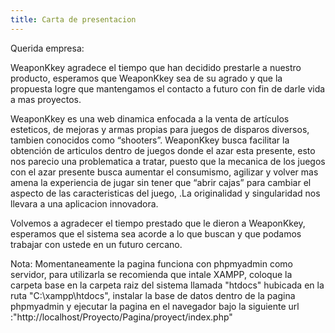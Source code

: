 ```yaml
---
title: Carta de presentacion
---
```

Querida empresa: 

WeaponKkey agradece el tiempo que han decidido prestarle a nuestro producto, esperamos que WeaponKkey sea de su agrado y que la propuesta logre que mantengamos el contacto a futuro con fin de darle vida a mas proyectos.

WeaponKkey es una web dinamica enfocada a la venta de artículos esteticos, de mejoras y armas propias para juegos de disparos diversos, tambien conocidos como “shooters”. WeaponKkey busca facilitar la obtención de articulos dentro de juegos donde el azar esta presente, esto nos parecio una problematica a tratar, puesto que la mecanica de los juegos con el azar presente busca aumentar el consumismo, agilizar y volver mas amena la experiencia de jugar sin tener que “abrir cajas” para cambiar el aspecto de las caracteristicas del juego, .La originalidad y singularidad nos llevara a una aplicacion innovadora. 

Volvemos a agradecer el tiempo prestado que le dieron a WeaponKkey, esperamos que el sistema sea acorde a lo que buscan y que podamos trabajar con ustede en un futuro cercano.

Nota:
Momentaneamente la pagina funciona con phpmyadmin como servidor, para utilizarla se recomienda que intale XAMPP, coloque la carpeta base en la carpeta raiz del sistema llamada "htdocs" hubicada en la ruta "C:\xampp\htdocs", instalar la base de datos dentro de la pagina phpmyadmin y ejecutar la pagina en el navegador bajo la siguiente url :"http://localhost/Proyecto/Pagina/proyect/index.php"
